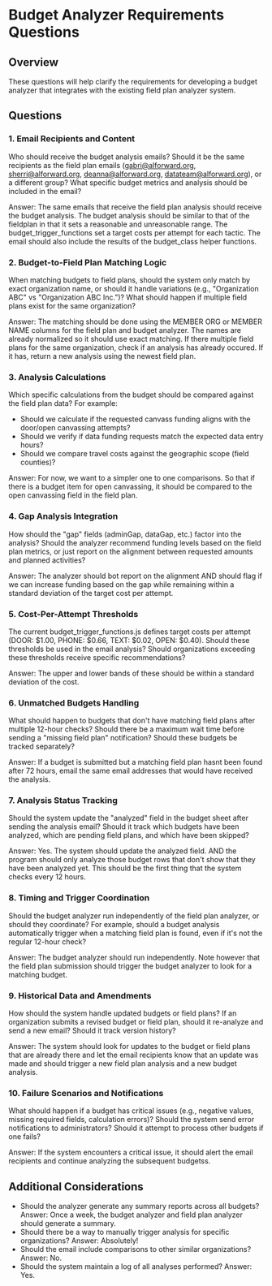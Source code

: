 # Budget Analyzer Requirements Questions

## Overview
These questions will help clarify the requirements for developing a budget analyzer that integrates with the existing field plan analyzer system.

## Questions

### 1. Email Recipients and Content
Who should receive the budget analysis emails? Should it be the same recipients as the field plan emails (gabri@alforward.org, sherri@alforward.org, deanna@alforward.org, datateam@alforward.org), or a different group? What specific budget metrics and analysis should be included in the email?

Answer: The same emails that receive the field plan analysis should receive the budget analysis. The budget analysis should be similar to that of the fieldplan in that it sets a reasonable and unreasonable range. The budget_trigger_functions set a target costs per attempt for each tactic. The email should also include the results of the budget_class helper functions.

### 2. Budget-to-Field Plan Matching Logic
When matching budgets to field plans, should the system only match by exact organization name, or should it handle variations (e.g., "Organization ABC" vs "Organization ABC Inc.")? What should happen if multiple field plans exist for the same organization?

Answer: The matching should be done using the MEMBER ORG or MEMBER NAME columns for the field plan and budget analyzer. The names are already normalized so it should use exact matching. If there multiple field plans for the same organization, check if an analysis has already occured. If it has, return a new analysis using the newest field plan. 

### 3. Analysis Calculations
Which specific calculations from the budget should be compared against the field plan data? For example:
- Should we calculate if the requested canvass funding aligns with the door/open canvassing attempts?
- Should we verify if data funding requests match the expected data entry hours?
- Should we compare travel costs against the geographic scope (field counties)?

Answer: For now, we want to a simpler one to one comparisons. So that if there is a budget item for open canvassing, it should be compared to the open canvassing field in the field plan.

### 4. Gap Analysis Integration
How should the "gap" fields (adminGap, dataGap, etc.) factor into the analysis? Should the analyzer recommend funding levels based on the field plan metrics, or just report on the alignment between requested amounts and planned activities?

Answer: The analyzer should bot report on the alignment AND should flag if we can increase funding based on the gap while remaining within a standard deviation of the target cost per attempt.

### 5. Cost-Per-Attempt Thresholds
The current budget_trigger_functions.js defines target costs per attempt (DOOR: $1.00, PHONE: $0.66, TEXT: $0.02, OPEN: $0.40). Should these thresholds be used in the email analysis? Should organizations exceeding these thresholds receive specific recommendations?

Answer: The upper and lower bands of these should be within a standard deviation of the cost. 

### 6. Unmatched Budgets Handling
What should happen to budgets that don't have matching field plans after multiple 12-hour checks? Should there be a maximum wait time before sending a "missing field plan" notification? Should these budgets be tracked separately?

Answer: If a budget is submitted but a matching field plan hasnt been found after 72 hours, email the same email addresses that would have received the analysis. 

### 7. Analysis Status Tracking
Should the system update the "analyzed" field in the budget sheet after sending the analysis email? Should it track which budgets have been analyzed, which are pending field plans, and which have been skipped?

Answer: Yes. The system should update the analyzed field. AND the program should only analyze those budget rows that don't show that they have been analyzed yet. This should be the first thing that the system checks every 12 hours. 

### 8. Timing and Trigger Coordination
Should the budget analyzer run independently of the field plan analyzer, or should they coordinate? For example, should a budget analysis automatically trigger when a matching field plan is found, even if it's not the regular 12-hour check?

Answer: The budget analyzer should run independently. Note however that the field plan submission should trigger the budget analyzer to look for a matching budget. 

### 9. Historical Data and Amendments
How should the system handle updated budgets or field plans? If an organization submits a revised budget or field plan, should it re-analyze and send a new email? Should it track version history?

Answer: The system should look for updates to the budget or field plans that are already there and let the email recipients know that an update was made and should trigger a new field plan analysis and a new budget analysis.

### 10. Failure Scenarios and Notifications
What should happen if a budget has critical issues (e.g., negative values, missing required fields, calculation errors)? Should the system send error notifications to administrators? Should it attempt to process other budgets if one fails?

Answer: If the system encounters a critical issue, it should alert the email recipients and continue analyzing the subsequent budgetss.

## Additional Considerations

- Should the analyzer generate any summary reports across all budgets? Answer: Once a week, the budget analyzer and field plan analyzer should generate a summary. 
- Should there be a way to manually trigger analysis for specific organizations? Answer: Absolutely!
- Should the email include comparisons to other similar organizations? Answer: No.
- Should the system maintain a log of all analyses performed? Answer: Yes.